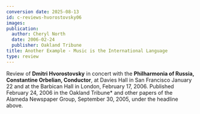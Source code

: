 ```yaml
---
conversion date: 2025-08-13
id: c-reviews-hvorostovsky06
images:
publication:
  author: Cheryl North
  date: 2006-02-24
  publisher: Oakland Tribune
title: Another Example - Music is the International Language
type: review
---
```


Review of **Dmitri Hvorostovsky** in concert with the **Philharmonia of Russia, Constantine Orbelian, Conductor**, at Davies Hall in San Francisco January 22 and at the Barbican Hall in London, February 17, 2006. Published February 24, 2006 in the Oakland Tribune\* and other papers of the Alameda Newspaper Group, September 30, 2005, under the headline above.
